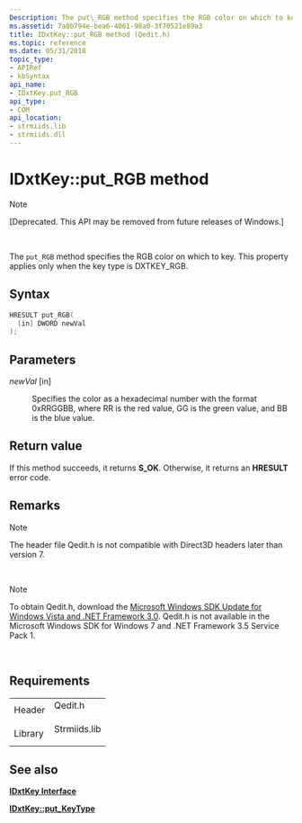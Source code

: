 ```yaml
---
Description: The put\_RGB method specifies the RGB color on which to key. This property applies only when the key type is DXTKEY\_RGB.
ms.assetid: 7a0b794e-bea6-4061-98a0-3f70521e89a3
title: IDxtKey::put_RGB method (Qedit.h)
ms.topic: reference
ms.date: 05/31/2018
topic_type: 
- APIRef
- kbSyntax
api_name: 
- IDxtKey.put_RGB
api_type: 
- COM
api_location: 
- strmiids.lib
- strmiids.dll
---
```


# IDxtKey::put\_RGB method

> [!Note]  
> \[Deprecated. This API may be removed from future releases of Windows.\]

 

The `put_RGB` method specifies the RGB color on which to key. This property applies only when the key type is DXTKEY\_RGB.

## Syntax


```C++
HRESULT put_RGB(
  [in] DWORD newVal
);
```



## Parameters

<dl> <dt>

*newVal* \[in\]
</dt> <dd>

Specifies the color as a hexadecimal number with the format 0xRRGGBB, where RR is the red value, GG is the green value, and BB is the blue value.

</dd> </dl>

## Return value

If this method succeeds, it returns **S\_OK**. Otherwise, it returns an **HRESULT** error code.

## Remarks

> [!Note]  
> The header file Qedit.h is not compatible with Direct3D headers later than version 7.

 

> [!Note]  
> To obtain Qedit.h, download the [Microsoft Windows SDK Update for Windows Vista and .NET Framework 3.0](https://msdn.microsoft.com/windowsvista/bb980924.aspx). Qedit.h is not available in the Microsoft Windows SDK for Windows 7 and .NET Framework 3.5 Service Pack 1.

 

## Requirements



|                    |                                                                                         |
|--------------------|-----------------------------------------------------------------------------------------|
| Header<br/>  | <dl> <dt>Qedit.h</dt> </dl>      |
| Library<br/> | <dl> <dt>Strmiids.lib</dt> </dl> |



## See also

<dl> <dt>

[**IDxtKey Interface**](idxtkey.md)
</dt> <dt>

[**IDxtKey::put\_KeyType**](idxtkey-put-keytype.md)
</dt> </dl>

 

 




